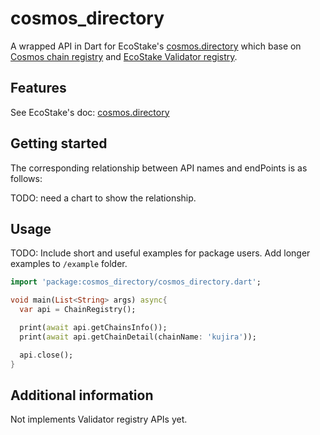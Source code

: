 # cosmos_directory

A wrapped API in Dart for EcoStake's [cosmos.directory](https://github.com/eco-stake/cosmos-directory) which base on [Cosmos chain registry](https://github.com/cosmos/chain-registry) and [EcoStake Validator registry](https://github.com/eco-stake/validator-registry).

## Features

See EcoStake's doc: [cosmos.directory](https://github.com/eco-stake/cosmos-directory)

## Getting started

The corresponding relationship between API names and endPoints is as follows:

TODO: need a chart to show the relationship.

## Usage

TODO: Include short and useful examples for package users. Add longer examples
to `/example` folder.

```dart
import 'package:cosmos_directory/cosmos_directory.dart';

void main(List<String> args) async{
  var api = ChainRegistry();

  print(await api.getChainsInfo());
  print(await api.getChainDetail(chainName: 'kujira'));

  api.close();
}
```

## Additional information
Not implements Validator registry APIs yet.